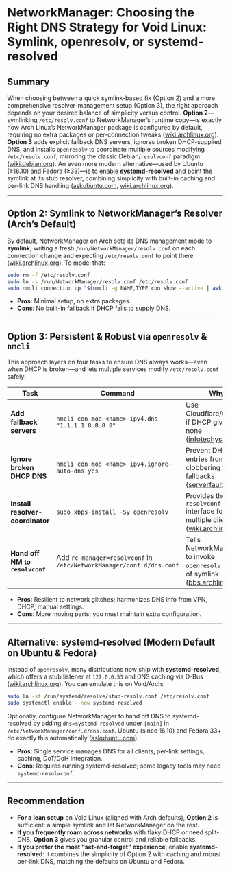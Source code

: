 # NetworkManager: Choosing the Right DNS Strategy for Void Linux: Symlink, openresolv, or systemd-resolved


## Summary

When choosing between a quick symlink-based fix (Option 2) and a more comprehensive resolver-management setup (Option 3), the right approach depends on your desired balance of simplicity versus control. **Option 2**—symlinking `/etc/resolv.conf` to NetworkManager’s runtime copy—is exactly how Arch Linux’s NetworkManager package is configured by default, requiring no extra packages or per-connection tweaks ([wiki.archlinux.org][1]). **Option 3** adds explicit fallback DNS servers, ignores broken DHCP-supplied DNS, and installs `openresolv` to coordinate multiple sources modifying `/etc/resolv.conf`, mirroring the classic Debian/`resolvconf` paradigm ([wiki.debian.org][2]). An even more modern alternative—used by Ubuntu (≥16.10) and Fedora (≥33)—is to enable **systemd-resolved** and point the symlink at its stub resolver, combining simplicity with built-in caching and per-link DNS handling ([askubuntu.com][3], [wiki.archlinux.org][4]).

---

## Option 2: Symlink to NetworkManager’s Resolver (Arch’s Default)

By default, NetworkManager on Arch sets its DNS management mode to **symlink**, writing a fresh `/run/NetworkManager/resolv.conf` on each connection change and expecting `/etc/resolv.conf` to point there ([wiki.archlinux.org][1]). To model that:

```bash
sudo rm -f /etc/resolv.conf
sudo ln -s /run/NetworkManager/resolv.conf /etc/resolv.conf
sudo nmcli connection up "$(nmcli -g NAME,TYPE con show --active | awk -F: '/wifi/ {print $1}')"
```

* **Pros**: Minimal setup, no extra packages.
* **Cons**: No built-in fallback if DHCP fails to supply DNS.

---

## Option 3: Persistent & Robust via `openresolv` & `nmcli`

This approach layers on four tasks to ensure DNS always works—even when DHCP is broken—and lets multiple services modify `/etc/resolv.conf` safely:

| Task                             | Command                                                              | Why                                                                                     |
| -------------------------------- | -------------------------------------------------------------------- | --------------------------------------------------------------------------------------- |
| **Add fallback servers**         | `nmcli con mod <name> ipv4.dns "1.1.1.1 8.8.8.8"`                    | Use Cloudflare/Google if DHCP gives none ([infotechys.com][5])                          |
| **Ignore broken DHCP DNS**       | `nmcli con mod <name> ipv4.ignore-auto-dns yes`                      | Prevent DHCP entries from clobbering your fallbacks ([serverfault.com][6])              |
| **Install resolver-coordinator** | `sudo xbps-install -Sy openresolv`                                   | Provides the `resolvconf` interface for multiple clients ([wiki.archlinux.org][7])      |
| **Hand off NM to `resolvconf`**  | Add `rc-manager=resolvconf` in `/etc/NetworkManager/conf.d/dns.conf` | Tells NetworkManager to invoke `openresolv` instead of symlink ([bbs.archlinux.org][8]) |

* **Pros**: Resilient to network glitches; harmonizes DNS info from VPN, DHCP, manual settings.
* **Cons**: More moving parts; you must maintain extra configuration.

---

## Alternative: systemd-resolved (Modern Default on Ubuntu & Fedora)

Instead of `openresolv`, many distributions now ship with **systemd-resolved**, which offers a stub listener at `127.0.0.53` and DNS caching via D-Bus ([wiki.archlinux.org][4]). You can emulate this on Void/Arch:

```bash
sudo ln -sf /run/systemd/resolve/stub-resolv.conf /etc/resolv.conf
sudo systemctl enable --now systemd-resolved
```

Optionally, configure NetworkManager to hand off DNS to systemd-resolved by adding `dns=systemd-resolved` under `[main]` in `/etc/NetworkManager/conf.d/dns.conf`. Ubuntu (since 16.10) and Fedora 33+ do exactly this automatically ([askubuntu.com][3]).

* **Pros**: Single service manages DNS for all clients, per-link settings, caching, DoT/DoH integration.
* **Cons**: Requires running systemd-resolved; some legacy tools may need `systemd-resolvconf`.

---

## Recommendation

* **For a lean setup** on Void Linux (aligned with Arch defaults), **Option 2** is sufficient: a simple symlink and let NetworkManager do the rest.
* **If you frequently roam across networks** with flaky DHCP or need split-DNS, **Option 3** gives you granular control and reliable fallbacks.
* **If you prefer the most “set-and-forget” experience**, enable **systemd-resolved**: it combines the simplicity of Option 2 with caching and robust per-link DNS, matching the defaults on Ubuntu and Fedora.

[1]: https://wiki.archlinux.org/title/NetworkManager "NetworkManager - ArchWiki"
[2]: https://wiki.debian.org/resolv.conf?action=raw&utm_source=chatgpt.com "Debian Wiki"
[3]: https://askubuntu.com/questions/941613/configuring-networkmanager-to-use-systemd-resolved-without-dnsmasq-in-17-04 "network manager - Configuring NetworkManager to use systemd-resolved without dnsmasq in 17.04 - Ask Ubuntu"
[4]: https://wiki.archlinux.org/title/Systemd-resolved "systemd-resolved - ArchWiki"
[5]: https://infotechys.com/change-dns-settings-using-the-nmcli-utility/ "Change DNS Settings using the NMCLI utility - Infotechys.com"
[6]: https://serverfault.com/questions/810636/how-to-manage-dns-in-networkmanager-via-console-nmcli "How to manage DNS in NetworkManager via console (nmcli)?"
[7]: https://wiki.archlinux.org/title/Openresolv "openresolv - ArchWiki"
[8]: https://bbs.archlinux.org/viewtopic.php?id=297707&utm_source=chatgpt.com "[SOLVED] NetworkManager - Arch Linux Forums"
